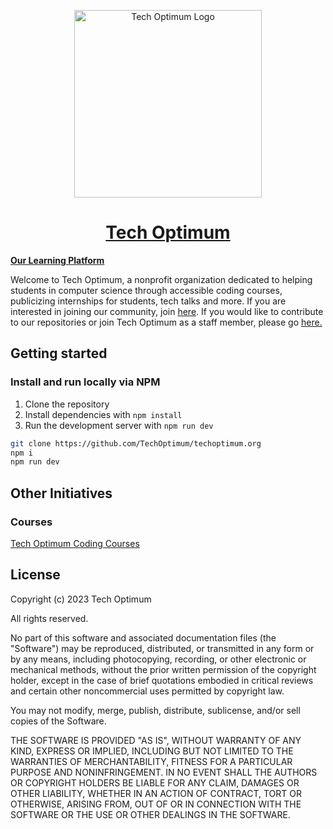 <p align="center"><img width="300" alt="Tech Optimum Logo" src="https://www.techoptimum.org/logo-transparent.png"></p>
<h1 align="center"><a href="https://techoptimum.org">Tech Optimum</a></h1>

[**Our Learning Platform**](https://dashboard.techoptimum.org)

Welcome to Tech Optimum, a nonprofit organization dedicated to helping students in computer science through accessible coding courses, publicizing internships for students, tech talks and more. If you are interested in joining our community, join [here](https://techoptimum.org/discord). If you would like to contribute to our repositories or join Tech Optimum as a staff member, please go [here.](https://techoptimum.org/join-team)


## Getting started
### Install and run locally via NPM
1. Clone the repository
2. Install dependencies with `npm install`
3. Run the development server with `npm run dev`

```bash
git clone https://github.com/TechOptimum/techoptimum.org
npm i
npm run dev
```

## Other Initiatives
### Courses
[Tech Optimum Coding Courses](https://github.com/TechOptimum/courses)

## License

Copyright (c) 2023 Tech Optimum

All rights reserved.

No part of this software and associated documentation files (the "Software") may be reproduced, distributed, or transmitted in any form or by any means, including photocopying, recording, or other electronic or mechanical methods, without the prior written permission of the copyright holder, except in the case of brief quotations embodied in critical reviews and certain other noncommercial uses permitted by copyright law.

You may not modify, merge, publish, distribute, sublicense, and/or sell copies of the Software.

THE SOFTWARE IS PROVIDED "AS IS", WITHOUT WARRANTY OF ANY KIND, EXPRESS OR IMPLIED, INCLUDING BUT NOT LIMITED TO THE WARRANTIES OF MERCHANTABILITY, FITNESS FOR A PARTICULAR PURPOSE AND NONINFRINGEMENT. IN NO EVENT SHALL THE AUTHORS OR COPYRIGHT HOLDERS BE LIABLE FOR ANY CLAIM, DAMAGES OR OTHER LIABILITY, WHETHER IN AN ACTION OF CONTRACT, TORT OR OTHERWISE, ARISING FROM, OUT OF OR IN CONNECTION WITH THE SOFTWARE OR THE USE OR OTHER DEALINGS IN THE SOFTWARE.

